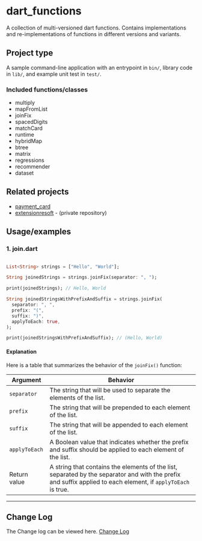 # dart_functions

A collection of multi-versioned dart functions.
Contains implementations and re-implementations of functions in different versions and variants.

## Project type

A sample command-line application with an entrypoint in `bin/`, library code
in `lib/`, and example unit test in `test/`.

### Included functions/classes

* multiply
* mapFromList
* joinFix
* spacedDigits
* matchCard
* runtime
* hybridMap
* btree
* matrix
* regressions
* recommender
* dataset

## Related projects

* [payment_card](https://github.com/kenresoft/payment_card)
* [extensionresoft](https://github.com/kenresoft/extensionresoft) - (private repository)

## Usage/examples

### 1. join.dart

```dart

List<String> strings = ["Hello", "World"];

String joinedStrings = strings.joinFix(separator: ", ");

print(joinedStrings); // Hello, World

String joinedStringsWithPrefixAndSuffix = strings.joinFix(
  separator: ", ",
  prefix: "(",
  suffix: ")",
  applyToEach: true,
);

print(joinedStringsWithPrefixAndSuffix); // (Hello, World)

```

#### Explanation

Here is a table that summarizes the behavior of the `joinFix()` function:

| Argument      | Behavior                                                                                                                                                      |
|---------------|---------------------------------------------------------------------------------------------------------------------------------------------------------------|
| `separator`   | The string that will be used to separate the elements of the list.                                                                                            |
| `prefix`      | The string that will be prepended to each element of the list.                                                                                                |
| `suffix`      | The string that will be appended to each element of the list.                                                                                                 |
| `applyToEach` | A Boolean value that indicates whether the prefix and suffix should be applied to each element of the list.                                                   |
| Return value  | A string that contains the elements of the list, separated by the separator and with the prefix and suffix applied to each element, if `applyToEach` is true. |


---

## Change Log

The Change log can be viewed here.
[Change Log](CHANGELOG.md)